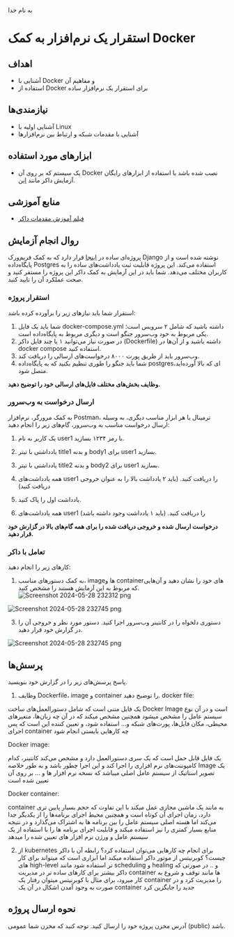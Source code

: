 به نام خدا

# استقرار یک نرم‌افزار به کمک Docker

## اهداف 
- آشنایی با Docker و مفاهیم آن
- استفاده از Docker برای استقرار یک نرم‌افزار ساده

## نیازمندی‌ها
- آشنایی اولیه با Linux
- آشنایی با مقدمات شبکه و ارتباط‌ بین نرم‌افزار‌ها

## ابزارهای مورد استفاده
- یک سیستم که بر روی آن Docker نصب شده باشد یا استفاده از ابزار‌های رایگان آزمایش داکر مانند [این](https://labs.play-with-docker.com).

## منابع آموزشی
- [فیلم آموزش مقدمات داکر](https://aparat.com/v/FQubj)

## روال انجام آزمایش
پروژه‌ای ساده در [اینجا](../../base-projects/notes) قرار دارد که به کمک فریم‌ورک Django نوشته شده است و از پایگاه‌داده Postgres استفاده می‌کند. این پروژه قابلیت ثبت یادداشت‌های ساده را به کاربران مختلف می‌دهد. شما باید در این آزمایش به کمک داکر این پروژه را مستقر کنید و صحت عملکرد آن را تایید کنید.

### استقرار پروژه
استقرار شما باید نیازهای زیر را برآورده کرده باشد:
1. شما باید یک فایل docker-compose.yml داشته باشید که شامل ۲ سرویس است؛ یکی مربوط به خود وب‌سرور جنگو است و دیگری مربوط به پایگاه‌داده است.
2. در صورت نیاز می‌توانید ۱ یا چند فایل داکر (Dockerfile) داشته باشید و از آن‌ها در docker compose استفاده کنید.
3. وب‌سرور باید از طریق پورت ۸۰۰۰ درخواست‌های ارسالی را دریافت کند.
4. شما باید جنگو را طوری تنظیم بکنید که به پایگاه‌داده postgresای که بالا آورده‌اید، متصل شود.

**وظایف بخش‌های مختلف فایل‌های ارسالی خود را توضیح دهید.**

### ارسال درخواست به وب‌سرور
به کمک مرورگر، نرم‌افزار Postman، ترمینال یا هر ابزار مناسب دیگری، به وسیله ارسال درخواست مناسب به وب‌سرور، گام‌های زیر را انجام دهید:
1. یک کاربر به نام user1 با رمز ۱۲۳۴ بسازید.
   
3. یادداشتی با تیتر title1 و بدنه body1 برای user1 بسازید.
4. یادداشتی با تیتر title2 و بدنه body2 برای user1 بسازید.
3. همه یادداشت‌های user1 را دریافت کنید. (باید ۲ یادداشت بالا را به عنوان خروجی دریافت کنید)
4. یادداشت اول را پاک کنید.
5. همه یادداشت‌های user1 را دریافت کنید. (باید ۱ یادداشت وجود داشته باشد)

**درخواست ارسال شده و خروجی دریافت شده را برای همه گام‌های بالا در گزارش خود قرار دهید.**

### تعامل با داکر
کارهای زیر را انجام دهید:
1. به کمک دستورهای مناسب، image‌ها و containerهای خود را نشان دهید و آن‌هایی که مربوط به این آزمایش هستند را مشخص کنید.
![Screenshot 2024-05-28 232312 png](https://github.com/amirt098/software-lab-az-6-note/assets/63345017/77189c4f-3df9-4fd1-a07a-b7b02f8b9ce4)

![Screenshot 2024-05-28 232745 png](https://github.com/amirt098/software-lab-az-6-note/assets/63345017/13f15feb-a855-4da5-aec6-473bbb28ea8a)



3. دستوری دلخواه را در کانتینر وب‌سرور اجرا کنید. دستور مورد نظر و خروجی آن را در گزارش خود قرار دهید.

![Screenshot 2024-05-28 232745 png](https://github.com/amirt098/software-lab-az-6-note/assets/63345017/d1a3845a-6a4e-4725-9f21-563a158c5552)




## پرسش‌ها
پاسخ پرسش‌های زیر را در گزارش خود بنویسید.
1. وظایف Dockerfile، image و container را توضیح دهید.
docker file:

یک فایل متنی است که شامل دستورالعمل‌های ساخت Docker Image است و در آن  نوع سیستم عامل را مشخص‌ میشود همچنین مشخص میکند که در آن چه زبان‌ها، متغیرهای محیطی‌، مکان فایل‌ها، پورت‌های شبکه و… استفاده شود، و تعیین کننده این است که پس اجرای container چه کارهایی بایستی انجام شود

Docker image:

یک فایل قابل حمل است که یک سری دستورالعمل دارد و مشخص می‌کند کانتینر، کدام کامپوننت‌های نرم افزاری را اجرا کند و این اجرا چطور باشد  و به طور خلاصه Image یک تصویر استاتیک از سیستم عامل اصلی میباشد که نسخه نرم افزار ها و ... بر روی آن تعیین شده است

Docker container:

container به مانند یک ماشین مجازی عمل میکند با این تفاوت که حجم بسیار پایین تری دارد، زمان اجرای آن کوتاه است و همچنین محیط اجرای برنامه‌ها را از یکدیگر جدا‌ می‌کند‌ اما هسته اصلی سیستم عامل را بین برنامه ها به اشتراک‌ می‌گذارد و در نتیجه منابع بسیار کمتری را نیز استفاده میکند و قابلیت اجرای برنامه ها را با استفاده از یک سیستم عامل و ورژن نرم افزار های تعیین شده را میدهد


2. از kubernetes برای انجام چه کارهایی می‌توان استفاده کرد؟ رابطه آن با داکر چیست؟
کوبرنیتس از موتور داکر استفاده میکند اما ابزاری است که میتواند برای کار های high-level تر استفاده شود مانند scheduling و healing و .. در صورتی که داکر بیشتر برای کارهای ساده تر در مدیریت container ها مانند توقف و شروع به کار میرود، برای مثال با کوبرنیتس میتوان رفتار یک container  را مدیریت کرد و در صورت به وجود آمدن اشکال در آن یک container  جدید را جایگزین کرد
## نحوه ارسال پروژه
آدرس مخزن پروژه خود را ارسال کنید. توجه کنید که مخزن شما عمومی (public) باشد.
